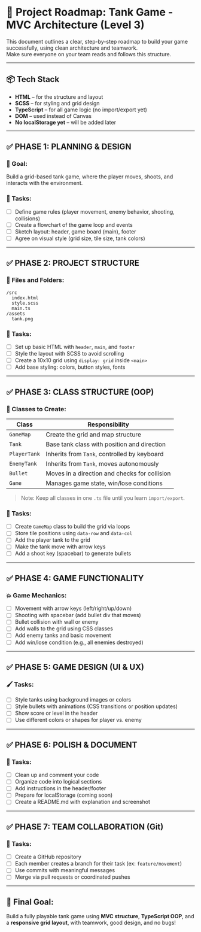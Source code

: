 # 🚀 Project Roadmap: Tank Game - MVC Architecture (Level 3)

This document outlines a clear, step-by-step roadmap to build your game successfully, using clean architecture and teamwork.  
Make sure everyone on your team reads and follows this structure.

---

## 📦 Tech Stack

- **HTML** – for the structure and layout
- **SCSS** – for styling and grid design
- **TypeScript** – for all game logic (no import/export yet)
- **DOM** – used instead of Canvas
- **No localStorage yet** – will be added later

---

## ✅ PHASE 1: PLANNING & DESIGN

### 🎯 Goal:
Build a grid-based tank game, where the player moves, shoots, and interacts with the environment.

### 🧠 Tasks:

- [ ] Define game rules (player movement, enemy behavior, shooting, collisions)
- [ ] Create a flowchart of the game loop and events
- [ ] Sketch layout: header, game board (main), footer
- [ ] Agree on visual style (grid size, tile size, tank colors)

---

## ✅ PHASE 2: PROJECT STRUCTURE

### 🧱 Files and Folders:
```
/src
  index.html
  style.scss
  main.ts
/assets
  tank.png
```

### 🧠 Tasks:

- [ ] Set up basic HTML with `header`, `main`, and `footer`
- [ ] Style the layout with SCSS to avoid scrolling
- [ ] Create a 10x10 grid using `display: grid` inside `<main>`
- [ ] Add base styling: colors, button styles, fonts

---

## ✅ PHASE 3: CLASS STRUCTURE (OOP)

### 👷 Classes to Create:

| Class        | Responsibility |
|--------------|----------------|
| `GameMap`    | Create the grid and map structure |
| `Tank`       | Base tank class with position and direction |
| `PlayerTank` | Inherits from `Tank`, controlled by keyboard |
| `EnemyTank`  | Inherits from `Tank`, moves autonomously |
| `Bullet`     | Moves in a direction and checks for collision |
| `Game`       | Manages game state, win/lose conditions |

> Note: Keep all classes in one `.ts` file until you learn `import/export`.

### 🧠 Tasks:

- [ ] Create `GameMap` class to build the grid via loops
- [ ] Store tile positions using `data-row` and `data-col`
- [ ] Add the player tank to the grid
- [ ] Make the tank move with arrow keys
- [ ] Add a shoot key (spacebar) to generate bullets

---

## ✅ PHASE 4: GAME FUNCTIONALITY

### 💥 Game Mechanics:

- [ ] Movement with arrow keys (left/right/up/down)
- [ ] Shooting with spacebar (add bullet div that moves)
- [ ] Bullet collision with wall or enemy
- [ ] Add walls to the grid using CSS classes
- [ ] Add enemy tanks and basic movement
- [ ] Add win/lose condition (e.g., all enemies destroyed)

---

## ✅ PHASE 5: GAME DESIGN (UI & UX)

### 🖌️ Tasks:

- [ ] Style tanks using background images or colors
- [ ] Style bullets with animations (CSS transitions or position updates)
- [ ] Show score or level in the header
- [ ] Use different colors or shapes for player vs. enemy

---

## ✅ PHASE 6: POLISH & DOCUMENT

### 🧹 Tasks:

- [ ] Clean up and comment your code
- [ ] Organize code into logical sections
- [ ] Add instructions in the header/footer
- [ ] Prepare for localStorage (coming soon)
- [ ] Create a README.md with explanation and screenshot

---

## ✅ PHASE 7: TEAM COLLABORATION (Git)

### 👥 Tasks:

- [ ] Create a GitHub repository
- [ ] Each member creates a branch for their task (ex: `feature/movement`)
- [ ] Use commits with meaningful messages
- [ ] Merge via pull requests or coordinated pushes

---

## 🏁 Final Goal:

Build a fully playable tank game using **MVC structure**, **TypeScript OOP**, and a **responsive grid layout**, with teamwork, good design, and no bugs!
